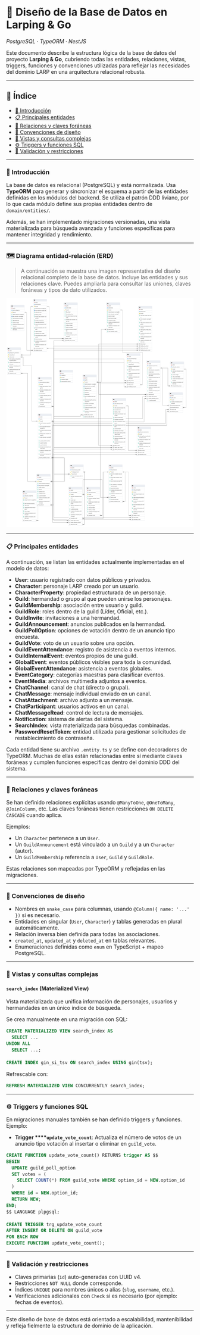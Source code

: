 # 🧬 Diseño de la Base de Datos en Larping & Go

*PostgreSQL · TypeORM · NestJS*

Este documento describe la estructura lógica de la base de datos del proyecto **Larping & Go**, cubriendo todas las entidades, relaciones, vistas, triggers, funciones y convenciones utilizadas para reflejar las necesidades del dominio LARP en una arquitectura relacional robusta.

---

## 📑 Índice

* [📌 Introducción](#-introducción)
* [📋 Principales entidades](#-principales-entidades)
* [🔗 Relaciones y claves foráneas](#-relaciones-y-claves-foráneas)
* [📐 Convenciones de diseño](#-convenciones-de-diseño)
* [🧠 Vistas y consultas complejas](#-vistas-y-consultas-complejas)
* [⚙️ Triggers y funciones SQL](#-triggers-y-funciones-sql)
* [🧪 Validación y restricciones](#-validación-y-restricciones)

---

### 📌 Introducción

La base de datos es relacional (PostgreSQL) y está normalizada. Usa **TypeORM** para generar y sincronizar el esquema a partir de las entidades definidas en los módulos del backend. Se utiliza el patrón DDD liviano, por lo que cada módulo define sus propias entidades dentro de `domain/entities/`.

Además, se han implementado migraciones versionadas, una vista materializada para búsqueda avanzada y funciones específicas para mantener integridad y rendimiento.

---

### 🗺️ Diagrama entidad-relación (ERD)

> A continuación se muestra una imagen representativa del diseño relacional completo de la base de datos. Incluye las entidades y sus relaciones clave. Puedes ampliarla para consultar las uniones, claves foráneas y tipos de dato utilizados.

![ERD Larping & Go](./assets/ERD-larping-and-go-11-06-2025.pgerd.png)

---

### 📋 Principales entidades

A continuación, se listan las entidades actualmente implementadas en el modelo de datos:

* **User**: usuario registrado con datos públicos y privados.
* **Character**: personaje LARP creado por un usuario.
* **CharacterProperty**: propiedad estructurada de un personaje.
* **Guild**: hermandad o grupo al que pueden unirse los personajes.
* **GuildMembership**: asociación entre usuario y guild.
* **GuildRole**: roles dentro de la guild (Líder, Oficial, etc.).
* **GuildInvite**: invitaciones a una hermandad.
* **GuildAnnouncement**: anuncios publicados en la hermandad.
* **GuildPollOption**: opciones de votación dentro de un anuncio tipo encuesta.
* **GuildVote**: voto de un usuario sobre una opción.
* **GuildEventAttendance**: registro de asistencia a eventos internos.
* **GuildInternalEvent**: eventos propios de una guild.
* **GlobalEvent**: eventos públicos visibles para toda la comunidad.
* **GlobalEventAttendance**: asistencia a eventos globales.
* **EventCategory**: categorías maestras para clasificar eventos.
* **EventMedia**: archivos multimedia adjuntos a eventos.
* **ChatChannel**: canal de chat (directo o grupal).
* **ChatMessage**: mensaje individual enviado en un canal.
* **ChatAttachment**: archivo adjunto a un mensaje.
* **ChatParticipant**: usuarios activos en un canal.
* **ChatMessageRead**: control de lectura de mensajes.
* **Notification**: sistema de alertas del sistema.
* **SearchIndex**: vista materializada para búsquedas combinadas.
* **PasswordResetToken**: entidad utilizada para gestionar solicitudes de restablecimiento de contraseña.

Cada entidad tiene su archivo `.entity.ts` y se define con decoradores de TypeORM. Muchas de ellas están relacionadas entre sí mediante claves foráneas y cumplen funciones específicas dentro del dominio DDD del sistema.

---

### 🔗 Relaciones y claves foráneas

Se han definido relaciones explícitas usando `@ManyToOne`, `@OneToMany`, `@JoinColumn`, etc. Las claves foráneas tienen restricciones `ON DELETE CASCADE` cuando aplica.

Ejemplos:

* Un `Character` pertenece a un `User`.
* Un `GuildAnnouncement` está vinculado a un `Guild` y a un `Character` (autor).
* Un `GuildMembership` referencia a `User`, `Guild` y `GuildRole`.

Estas relaciones son mapeadas por TypeORM y reflejadas en las migraciones.

---

### 📐 Convenciones de diseño

* Nombres en `snake_case` para columnas, usando `@Column({ name: '...' })` si es necesario.
* Entidades en singular (`User`, `Character`) y tablas generadas en plural automáticamente.
* Relación inversa bien definida para todas las asociaciones.
* `created_at`, `updated_at` y `deleted_at` en tablas relevantes.
* Enumeraciones definidas como `enum` en TypeScript + mapeo PostgreSQL.

---

### 🧠 Vistas y consultas complejas

#### `search_index` (Materialized View)

Vista materializada que unifica información de personajes, usuarios y hermandades en un único índice de búsqueda.

Se crea manualmente en una migración con SQL:

```sql
CREATE MATERIALIZED VIEW search_index AS
  SELECT ...
UNION ALL
  SELECT ...;

CREATE INDEX gin_si_tsv ON search_index USING gin(tsv);
```

Refrescable con:

```sql
REFRESH MATERIALIZED VIEW CONCURRENTLY search_index;
```

---

### ⚙️ Triggers y funciones SQL

En migraciones manuales también se han definido triggers y funciones. Ejemplo:

* **Trigger \*\*\*\*`update_vote_count`**:
  Actualiza el número de votos de un anuncio tipo votación al insertar o eliminar en `guild_vote`.

```sql
CREATE FUNCTION update_vote_count() RETURNS trigger AS $$
BEGIN
  UPDATE guild_poll_option
  SET votes = (
    SELECT COUNT(*) FROM guild_vote WHERE option_id = NEW.option_id
  )
  WHERE id = NEW.option_id;
  RETURN NEW;
END;
$$ LANGUAGE plpgsql;

CREATE TRIGGER trg_update_vote_count
AFTER INSERT OR DELETE ON guild_vote
FOR EACH ROW
EXECUTE FUNCTION update_vote_count();
```

---

### 🧪 Validación y restricciones

* Claves primarias (`id`) auto-generadas con UUID v4.
* Restricciones `NOT NULL` donde corresponde.
* Índices `UNIQUE` para nombres únicos o alias (`slug`, `username`, etc.).
* Verificaciones adicionales con `Check` si es necesario (por ejemplo: fechas de eventos).

---

Este diseño de base de datos está orientado a escalabilidad, mantenibilidad y refleja fielmente la estructura de dominio de la aplicación.
